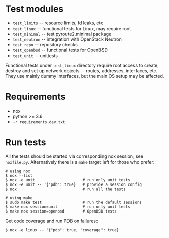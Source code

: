 Test modules
============

* `test_limits` -- resource limits, fd leaks, etc
* `test_linux` -- functional tests for Linux, may require root
* `test_minimal` -- test pyroute2.minimal package
* `test_neutron` -- integration with OpenStack Neutron
* `test_repo` -- repository checks
* `test_openbsd` -- functional tests for OpenBSD
* `test_unit` -- unittests

Functional tests under `test_linux` directory require root
access to create, destroy and set up network objects --
routes, addresses, interfaces, etc. They use mainly dummy
interfaces, but the main OS setup may be affected.

Requirements
============

* nox
* python >= 3.6
* `-r requirements.dev.txt`

Run tests
=========

All the tests should be started via corresponding nox session,
see `noxfile.py`. Alternatively there is a `make` target left
for those who prefer::

    # using nox
    $ nox --list
    $ nox -e unit                     # run only unit tests
    $ nox -e unit -- '{"pdb": true}'  # provide a session config
    $ nox                             # run all the tests

    # using make
    $ sudo make test                  # run the default sessions
    $ make nox session=unit           # run only unit tests
    $ make nox session=openbsd        # OpenBSD tests

Get code coverage and run PDB on failures::

    $ nox -e linux -- '{"pdb": true, "coverage": true}'
